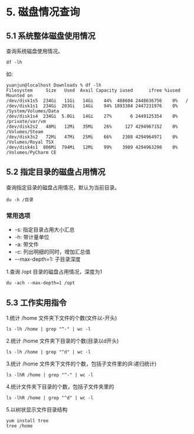 # 5. 磁盘情况查询

## 5.1 系统整体磁盘使用情况

查询系统磁盘使用情况。

```
df -lh
```

如:

```
yuanjun@localhost Downloads % df -lh
Filesystem     Size   Used  Avail Capacity iused      ifree %iused  Mounted on
/dev/disk1s5  234Gi   11Gi   14Gi    44%  488604 2448636756    0%   /
/dev/disk1s1  234Gi  203Gi   14Gi    94% 1893384 2447231976    0%   /System/Volumes/Data
/dev/disk1s4  234Gi  5.0Gi   14Gi    27%       6 2449125354    0%   /private/var/vm
/dev/disk2s2   48Mi   12Mi   35Mi    26%     127 4294967152    0%   /Volumes/Steam
/dev/disk3s2   72Mi   47Mi   25Mi    66%    2308 4294964971    0%   /Volumes/Royal TSX
/dev/disk4s1  806Mi  794Mi   12Mi    99%    3989 4294963290    0%   /Volumes/PyCharm CE
```

## 5.2 指定目录的磁盘占用情况

查询指定目录的磁盘占用情况，默认为当前目录。

```
du -h /目录
```

### 常用选项
* -s: 指定目录占用大小汇总
* -h: 带计量单位
* -a: 带文件
* -c: 列出明细的同时，增加汇总值
* --max-depth=1: 子目录深度


1.查询 /opt 目录的磁盘占用情况，深度为1

```
du -ach --max-depth=1 /opt
```


## 5.3 工作实用指令

1.统计 /home 文件夹下文件的个数(文件以-开头)

```
ls -lh /home | grep "^-" | wc -l
```


2.统计 /home 文件夹下目录的个数(目录以d开头)

```
ls -lh /home | grep "^d" | wc -l
```

3.统计 /home 文件夹下文件的个数，包括子文件里的(R:递归统计)

```
ls -lhR /home | grep "^-" | wc -l
```

4.统计文件夹下目录的个数，包括子文件夹里的
```
ls -lhR /home | grep "^d" | wc -l
```

5.以树状显示文件目录结构
```
yum install tree
tree /home
```
